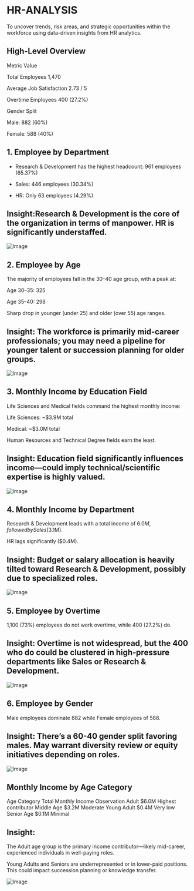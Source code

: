 # HR-ANALYSIS
To uncover trends, risk areas, and strategic opportunities within the workforce using data-driven insights from HR analytics.
## High-Level Overview
Metric        	Value

Total Employees  	1,470

Average Job Satisfaction 	2.73 / 5

Overtime Employees	 400 (27.2%)

Gender Split	

 Male:  882 (60%)

 Female:  588 (40%)

 ## 1.  Employee by Department

* Research & Development has the highest headcount: 961 employees (65.37%)

* Sales: 446 employees (30.34%)

* HR: Only 63 employees (4.29%)

## Insight:Research & Development is the core of the organization in terms of manpower. HR is significantly understaffed.
 
![Image](https://github.com/user-attachments/assets/eea85683-939c-4461-b2d7-d0169c97c0a2)



## 2.  Employee by Age

The majority of employees fall in the 30–40 age group, with a peak at:

Age 30–35: 325

Age 35–40: 298

Sharp drop in younger (under 25) and older (over 55) age ranges.

## Insight: The workforce is primarily mid-career professionals; you may need a pipeline for younger talent or succession planning for older groups.

![Image](https://github.com/user-attachments/assets/368a9b13-3b4c-4885-a391-0a997bc282b3)



## 3.  Monthly Income by Education Field

Life Sciences and Medical fields command the highest monthly income:

Life Sciences: ~$3.9M total

Medical: ~$3.0M total

Human Resources and Technical Degree fields earn the least.

## Insight: Education field significantly influences income—could imply technical/scientific expertise is highly valued.
 
![Image](https://github.com/user-attachments/assets/d889366b-807b-41ba-aa1a-6211f4b7e457)


## 4.  Monthly Income by Department

Research & Development leads with a total income of $6.0M, followed by Sales ($3.1M).

HR lags significantly ($0.4M).

## Insight: Budget or salary allocation is heavily tilted toward Research & Development, possibly due to specialized roles.
 
![Image](https://github.com/user-attachments/assets/8cc71b09-c61d-42c6-ab14-52083bc569b3)

## 5.  Employee by Overtime

1,100 (73%) employees do not work overtime, while 400 (27.2%) do.

## Insight: Overtime is not widespread, but the 400 who do could be clustered in high-pressure departments like Sales or Research & Development.
![Image](https://github.com/user-attachments/assets/a4e8e182-3dc1-4e73-bc68-4099a4cd713c)

## 6.  Employee by Gender

Male employees dominate 882  while Female employees of 588.

## Insight: There’s a 60-40 gender split favoring males. May warrant diversity review or equity initiatives depending on roles.
 
![Image](https://github.com/user-attachments/assets/2ef99b8f-956a-48e1-8beb-239c844e3ede)

## Monthly Income by Age Category

Age Category	Total Monthly Income	Observation
Adult	$6.0M	Highest contributor
Middle Age	$3.2M	Moderate
Young Adult	$0.4M	Very low
Senior Age	$0.1M	Minimal

 ## Insight:

The Adult age group is the primary income contributor—likely mid-career, experienced individuals in well-paying roles.

Young Adults and Seniors are underrepresented or in lower-paid positions. This could impact succession planning or knowledge transfer.

![Image](https://github.com/user-attachments/assets/e7da9abe-4110-4282-a640-3b4260a692f0)


